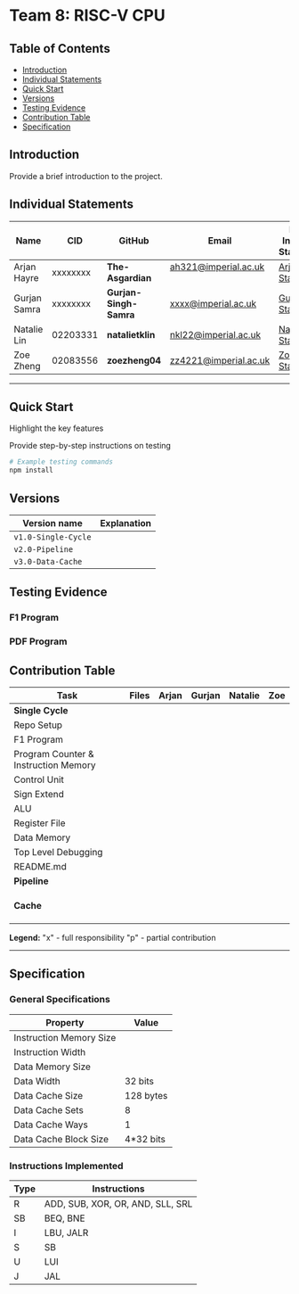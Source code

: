 # Team 8: RISC-V CPU

## Table of Contents

- [Introduction](#introduction)
- [Individual Statements](#individual-statements)
- [Quick Start](#quick-start)
- [Versions](#versions)
- [Testing Evidence](#testing-evidence)
- [Contribution Table](#contribution-table)
- [Specification](#specification)


## Introduction

Provide a brief introduction to the project.

## Individual Statements

| Name           | CID      | GitHub                 | Email                                                | Link to Individual Statements                |
|----------------|----------|------------------------|------------------------------------------------------|----------------------------------------------|
| Arjan Hayre    | xxxxxxxx | **The-Asgardian**      | ah321@imperial.ac.uk   &nbsp; &nbsp; &nbsp; &nbsp;   | [Arjan's Statement](statements/arjan.md)
| Gurjan Samra   | xxxxxxxx | **Gurjan-Singh-Samra** | xxxx@imperial.ac.uk                                  | [Gurjan's Statement](statements/gurjan.md)
| Natalie Lin    | 02203331 | **natalietklin**       | nkl22@imperial.ac.uk                                 | [Natalie's Statement](statements/natalie.md)
| Zoe Zheng      | 02083556 | **zoezheng04**         | zz4221@imperial.ac.uk                                | [Zoe's Statement](statements/zoe.md)

---
## Quick Start
Highlight the key features

Provide step-by-step instructions on testing

```bash
# Example testing commands
npm install
```

## Versions
| Version name | Explanation | 
| -----------------|-------------|
| `v1.0-Single-Cycle` | 
| `v2.0-Pipeline` | 
| `v3.0-Data-Cache` |
## Testing Evidence
### F1 Program
### PDF Program
## Contribution Table

| Task                                       | Files    | Arjan | Gurjan | Natalie | Zoe |
|--------------------------------------------|----------|----------|--------|------------|--------|
| **Single Cycle**                           |          |          |        |            |        |
| Repo Setup                                 | |  | | |
| F1 Program                                 | |  | | |
| Program Counter & Instruction Memory        | |  | | |
| Control Unit                               | |  | | |
| Sign Extend                             | |  | | |
| ALU                                        | |  | | |
| Register File                           | |  | | |
| Data Memory                                | |  | | |
| Top Level Debugging                             | |  | | |
| README.md                                  |  | | | |
| **Pipeline**                               |          |          |        |            |        |
|                                 |  | | | |
|                                 |  | | | |
|                                 |  | | | |
| **Cache**                               |          |          |        |            |        |
|                                 |  | | | |
|                                 |  | | | |
|                                 |  | | | |

**Legend:**
 "x" - full responsibility
 "p" - partial contribution

---
## Specification
### General Specifications

| Property                | Value         |
|-------------------------|---------------|
| Instruction Memory Size |       |
| Instruction Width       |       |
| Data Memory Size        |       |
| Data Width              |    32 bits      |
| Data Cache Size         |   128 bytes   |
| Data Cache Sets         |       8      |
| Data Cache Ways         |     1         |
| Data Cache Block Size    |  4*32 bits   |

### Instructions Implemented
| Type | Instructions         |
|------|-----------------------|
| R    |ADD, SUB, XOR, OR, AND, SLL, SRL           |
| SB    |   BEQ, BNE               |
| I    |LBU, JALR  |
| S    |  SB              |
| U    |  LUI                  |
| J    |      JAL        |
